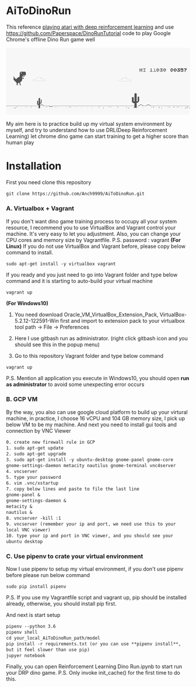 # AiToDinoRun

This reference [playing atari with deep reinforcement learning](https://www.cs.toronto.edu/~vmnih/docs/dqn.pdf)
and use https://github.com/Paperspace/DinoRunTutorial code to play Google Chrome's offline Dino Run game well

![](https://github.com/Anch9999/AiToDinoRun/blob/master/model/image_data/training_dinorun.gif)

My aim here is to practice build up my virtual system environment by myself, and try to understand how to use DRL(Deep Reinforcement Learning) let chrome dino game can start training to get a higher score than human play

# Installation

First you need clone this repository 

```shell=
git clone https://github.com/Anch9999/AiToDinoRun.git
```

### A. Virtualbox + Vagrant
If you don't want dino game training process to occupy all your system resource, I recommend you to use VirtualBox and Vagrant control
your machine. It's very easy to let you adjustment. Also, you can change your CPU cores and memory size by Vagrantfile.
P.S. password : vagrant
**(For Linux)**
If you do not use VirtualBox and Vagrant before, please copy below command to install.

```shell=
sudo apt-get install -y virtualbox vagrant
```

If you ready and you just need to go into Vagrant folder and type below command and it is starting to auto-build your virtual machine
```shell=
vagrant up
```

**(For Windows10)**
1. You need download Oracle_VM_VirtualBox_Extension_Pack, VirtualBox-5.2.12-122591-Win first
and import to extension pack to your virtualbox tool
path -> File -> Preferences

2. Here I use gitbash run as administrator. (right click gitbash icon and you should see this in the popup menu)

3. Go to this repository Vagrant folder and type below command
```shell=
vagrant up
```
P.S. Mention all application you execute in Windows10, you should open **run as administrator** to avoid some unexpecting error occurs

### B. GCP VM
By the way, you also can use google cloud platform to build up your virtural machine, in practice, I choose 16 vCPU and 104 GB memory size, I pick up below VM to be my machine. And next you need to install gui tools and connection by VNC Viewer
```shell=
0. create new firewall rule in GCP
1. sudo apt-get update
2. sudo apt-get upgrade
3. sudo apt-get install -y ubuntu-desktop gnome-panel gnome-core gnome-settings-daemon metacity nautilus gnome-terminal vnc4server
4. vncserver
5. type your password
6. vim .vnc/xstartup
7. copy below lines and paste to file the last line
gnome-panel &
gnome-settings-daemon &
metacity &
nautilus &
8. vncserver -kill :1
9. vncserver (remember your ip and port, we need use this to your local VNC viewer)
10. type your ip and port in VNC viewer, and you should see your ubuntu desktop
```

### C. Use pipenv to crate your virtual environment
Now I use pipenv to setup my virtual environment, if you don't use pipenv before please run below command
```shell=
sudo pip install pipenv
```
P.S. If you use my Vagrantfile script and vagrant up, pip should be installed already, otherwise, you should install pip first.

And next is start setup
```shell=
pipenv --python 3.6
pipenv shell
cd your_local_AiToDinoRun_path/model
pip install -r requirements.txt (or you can use **pipenv install**, but it feel slower than use pip)
jupyer notebook
```

Finally, you can open Reinforcement Learning Dino Run.ipynb to start run your DRP dino game.
P.S. Only invoke init_cache() for the first time to do this.

